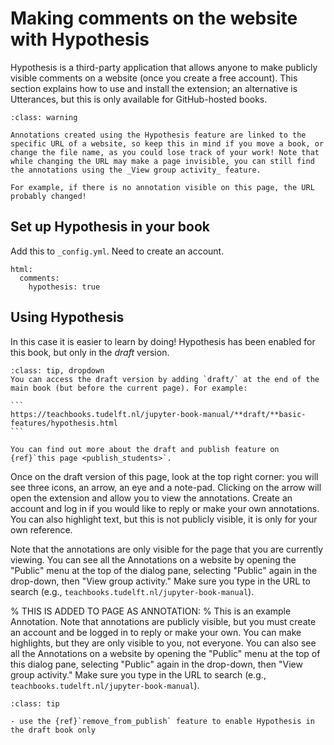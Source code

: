 # Making comments on the website with Hypothesis

Hypothesis is a third-party application that allows anyone to make publicly visible comments on a website (once you create a free account). This section explains how to use and install the extension; an alternative is Utterances, but this is only available for GitHub-hosted books.

```{admonition} Be careful of changing website URL's!
:class: warning

Annotations created using the Hypothesis feature are linked to the specific URL of a website, so keep this in mind if you move a book, or change the file name, as you could lose track of your work! Note that while changing the URL may make a page invisible, you can still find the annotations using the _View group activity_ feature.

For example, if there is no annotation visible on this page, the URL probably changed!
```

## Set up Hypothesis in your book
Add this to `_config.yml`. Need to create an account.

```
html:
  comments:
    hypothesis: true
```
## Using Hypothesis

In this case it is easier to learn by doing! Hypothesis has been enabled for this book, but only in the _draft_ version. 

````{admonition} How to View the Draft Site
:class: tip, dropdown
You can access the draft version by adding `draft/` at the end of the main book (but before the current page). For example:

```
https://teachbooks.tudelft.nl/jupyter-book-manual/**draft/**basic-features/hypothesis.html
```

You can find out more about the draft and publish feature on {ref}`this page <publish_students>`.
````

Once on the draft version of this page, look at the top right corner: you will see three icons, an arrow, an eye and a note-pad. Clicking on the arrow will open the extension and allow you to view the annotations. Create an account and log in if you would like to reply or make your own annotations. You can also highlight text, but this is not publicly visible, it is only for your own reference.

Note that the annotations are only visible for the page that you are currently viewing. You can see all the Annotations on a website by opening the "Public" menu at the top of the dialog pane, selecting "Public" again in the drop-down, then "View group activity." Make sure you type in the URL to search (e.g., `teachbooks.tudelft.nl/jupyter-book-manual`).

% THIS IS ADDED TO PAGE AS ANNOTATION:
% This is an example Annotation. Note that annotations are publicly visible, but you must create an account and be logged in to reply or make your own. You can make highlights, but they are only visible to you, not everyone. You can also see all the Annotations on a website by opening the "Public" menu at the top of this dialog pane, selecting "Public" again in the drop-down, then "View group activity." Make sure you type in the URL to search (e.g., `teachbooks.tudelft.nl/jupyter-book-manual`).


```{admonition} Tips
:class: tip

- use the {ref}`remove_from_publish` feature to enable Hypothesis in the draft book only
```